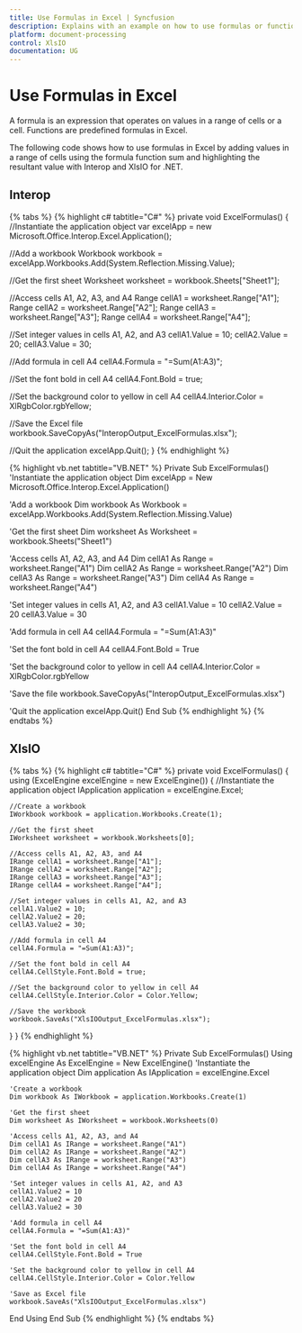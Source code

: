 ```yaml
---
title: Use Formulas in Excel | Syncfusion
description: Explains with an example on how to use formulas or functions (predefined formulas) in Excel using Interop and XlsIO.
platform: document-processing
control: XlsIO
documentation: UG
---
```


# Use Formulas in Excel

A formula is an expression that operates on values in a range of cells or a cell. Functions are predefined formulas in Excel.

The following code shows how to use formulas in Excel by adding values in a range of cells using the formula function sum and highlighting the resultant value with Interop and XlsIO for .NET.

## Interop

{% tabs %}
{% highlight c# tabtitle="C#" %}
private void ExcelFormulas()
{
  //Instantiate the application object
  var excelApp = new Microsoft.Office.Interop.Excel.Application();

  //Add a workbook
  Workbook workbook = excelApp.Workbooks.Add(System.Reflection.Missing.Value);

  //Get the first sheet
  Worksheet worksheet = workbook.Sheets["Sheet1"];

  //Access cells A1, A2, A3, and A4
  Range cellA1 = worksheet.Range["A1"];
  Range cellA2 = worksheet.Range["A2"];
  Range cellA3 = worksheet.Range["A3"];
  Range cellA4 = worksheet.Range["A4"];

  //Set integer values in cells A1, A2, and A3
  cellA1.Value = 10;
  cellA2.Value = 20;
  cellA3.Value = 30;

  //Add formula in cell A4
  cellA4.Formula = "=Sum(A1:A3)";

  //Set the font bold in cell A4
  cellA4.Font.Bold = true;

  //Set the background color to yellow in cell A4
  cellA4.Interior.Color = XlRgbColor.rgbYellow;

  //Save the Excel file
  workbook.SaveCopyAs("InteropOutput_ExcelFormulas.xlsx");

  //Quit the application
  excelApp.Quit();
}
{% endhighlight %}

{% highlight vb.net tabtitle="VB.NET" %}
Private Sub ExcelFormulas()
  'Instantiate the application object
  Dim excelApp = New Microsoft.Office.Interop.Excel.Application()

  'Add a workbook
  Dim workbook As Workbook = excelApp.Workbooks.Add(System.Reflection.Missing.Value)

  'Get the first sheet
  Dim worksheet As Worksheet = workbook.Sheets("Sheet1")

  'Access cells A1, A2, A3, and A4
  Dim cellA1 As Range = worksheet.Range("A1")
  Dim cellA2 As Range = worksheet.Range("A2")
  Dim cellA3 As Range = worksheet.Range("A3")
  Dim cellA4 As Range = worksheet.Range("A4")

  'Set integer values in cells A1, A2, and A3
  cellA1.Value = 10
  cellA2.Value = 20
  cellA3.Value = 30

  'Add formula in cell A4
  cellA4.Formula = "=Sum(A1:A3)"

  'Set the font bold in cell A4
  cellA4.Font.Bold = True

  'Set the background color to yellow in cell A4
  cellA4.Interior.Color = XlRgbColor.rgbYellow

  'Save the file
  workbook.SaveCopyAs("InteropOutput_ExcelFormulas.xlsx")

  'Quit the application
  excelApp.Quit()
End Sub
{% endhighlight %}
{% endtabs %}

## XlsIO

{% tabs %}
{% highlight c# tabtitle="C#" %}
private void ExcelFormulas()
{
  using (ExcelEngine excelEngine = new ExcelEngine())
  {
    //Instantiate the application object
    IApplication application = excelEngine.Excel;

    //Create a workbook
    IWorkbook workbook = application.Workbooks.Create(1);

    //Get the first sheet
    IWorksheet worksheet = workbook.Worksheets[0];

    //Access cells A1, A2, A3, and A4
    IRange cellA1 = worksheet.Range["A1"];
    IRange cellA2 = worksheet.Range["A2"];
    IRange cellA3 = worksheet.Range["A3"];
    IRange cellA4 = worksheet.Range["A4"];

    //Set integer values in cells A1, A2, and A3
    cellA1.Value2 = 10;
    cellA2.Value2 = 20;
    cellA3.Value2 = 30;

    //Add formula in cell A4
    cellA4.Formula = "=Sum(A1:A3)";

    //Set the font bold in cell A4
    cellA4.CellStyle.Font.Bold = true;

    //Set the background color to yellow in cell A4
    cellA4.CellStyle.Interior.Color = Color.Yellow;

    //Save the workbook
    workbook.SaveAs("XlsIOOutput_ExcelFormulas.xlsx");
  }
}
{% endhighlight %}

{% highlight vb.net tabtitle="VB.NET" %}
Private Sub ExcelFormulas()
  Using excelEngine As ExcelEngine = New ExcelEngine()
    'Instantiate the application object
    Dim application As IApplication = excelEngine.Excel

    'Create a workbook
    Dim workbook As IWorkbook = application.Workbooks.Create(1)

    'Get the first sheet
    Dim worksheet As IWorksheet = workbook.Worksheets(0)

    'Access cells A1, A2, A3, and A4
    Dim cellA1 As IRange = worksheet.Range("A1")
    Dim cellA2 As IRange = worksheet.Range("A2")
    Dim cellA3 As IRange = worksheet.Range("A3")
    Dim cellA4 As IRange = worksheet.Range("A4")

    'Set integer values in cells A1, A2, and A3
    cellA1.Value2 = 10
    cellA2.Value2 = 20
    cellA3.Value2 = 30

    'Add formula in cell A4
    cellA4.Formula = "=Sum(A1:A3)"

    'Set the font bold in cell A4
    cellA4.CellStyle.Font.Bold = True

    'Set the background color to yellow in cell A4
    cellA4.CellStyle.Interior.Color = Color.Yellow

    'Save as Excel file
    workbook.SaveAs("XlsIOOutput_ExcelFormulas.xlsx")
  End Using
End Sub
{% endhighlight %}
{% endtabs %}
